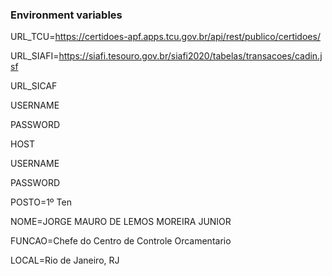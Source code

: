 ### Environment variables

URL_TCU=https://certidoes-apf.apps.tcu.gov.br/api/rest/publico/certidoes/

URL_SIAFI=https://siafi.tesouro.gov.br/siafi2020/tabelas/transacoes/cadin.jsf

URL_SICAF

USERNAME

PASSWORD

HOST

USERNAME

PASSWORD

POSTO=1º Ten

NOME=JORGE MAURO DE LEMOS MOREIRA JUNIOR

FUNCAO=Chefe do Centro de Controle Orcamentario

LOCAL=Rio de Janeiro, RJ